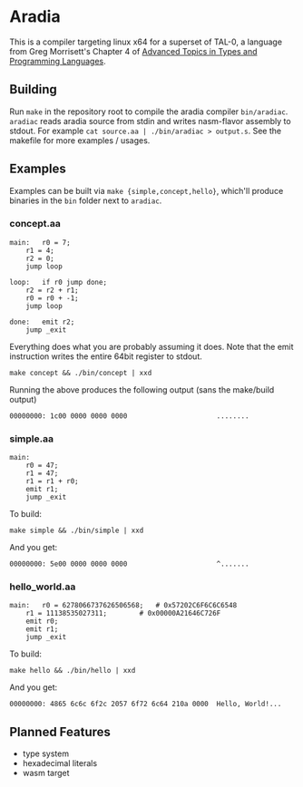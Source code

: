 # Aradia
This is a compiler targeting linux x64 for a superset of TAL-0,
a language from Greg Morrisett's Chapter 4 of 
[Advanced Topics in Types and Programming Languages](https://www.cis.upenn.edu/~bcpierce/attapl/).

## Building
Run `make` in the repository root to compile the aradia compiler `bin/aradiac`.
`aradiac` reads aradia source from stdin and writes nasm-flavor assembly to stdout.
For example `cat source.aa | ./bin/aradiac > output.s`. 
See the makefile for more examples / usages.

## Examples
Examples can be built via `make {simple,concept,hello}`, which'll produce binaries in the `bin` folder next to `aradiac`.

### concept.aa
```
main:	r0 = 7;
	r1 = 4;
	r2 = 0;		
	jump loop

loop:	if r0 jump done;
	r2 = r2 + r1;
	r0 = r0 + -1;
	jump loop

done:	emit r2;
	jump _exit
```
Everything does what you are probably assuming it does.
Note that the emit instruction writes the entire 64bit register to stdout.

```
make concept && ./bin/concept | xxd
```
Running the above produces the following output (sans the make/build output)

```
00000000: 1c00 0000 0000 0000                      ........
```

### simple.aa
```
main:
	r0 = 47;
	r1 = 47;
	r1 = r1 + r0;
	emit r1;
	jump _exit
```
To build:
```
make simple && ./bin/simple | xxd
```
And you get:
```
00000000: 5e00 0000 0000 0000                      ^.......
```

### hello_world.aa
```
main:	r0 = 6278066737626506568;	# 0x57202C6F6C6C6548 
	r1 = 11138535027311; 		# 0x00000A21646C726F
	emit r0;
	emit r1;
	jump _exit
```
To build:
```
make hello && ./bin/hello | xxd
```
And you get:
```
00000000: 4865 6c6c 6f2c 2057 6f72 6c64 210a 0000  Hello, World!...
```

## Planned Features
- type system
- hexadecimal literals
- wasm target
